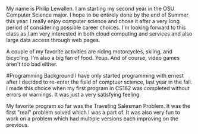 My name is Philip Lewallen.  I am starting my second year in the OSU Computer Science major.  I hope to be entirely done by the end of Summer this year.  I really enjoy computer science and chose it after a very long period of considering possible career choices.  I'm looking forward to this class as I am very interested in both cloud computing and services and also large data access through web pages.

A couple of my favorite activities are riding motorcycles, skiing, and bicycling.  I'm also a big fan of food.  Yeup.  And of course, video games aren't too bad either.

#Programming Background
I have only started programming with ernest after I decided to re-enter the field of comptuer science, last year in the fall.  I made this choice when my first program in CS162 was completed without errors or warnings.  It was just a very satisfying feeling.  

My favorite program so far was the Traveling Salesman Problem.  It was the first "real" problem solved which I was a part of.  It was also very fun to work on a problem which had multiple versions each improving on the previous.  

